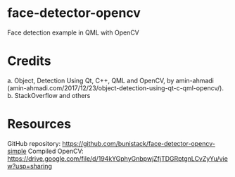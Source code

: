 # face-detector-opencv
Face detection example in QML with OpenCV

#  Credits
a.	Object, Detection Using Qt, C++, QML and OpenCV, by amin-ahmadi (amin-ahmadi.com/2017/12/23/object-detection-using-qt-c-qml-opencv/).
b.	StackOverflow and others

# Resources
GitHub repository: https://github.com/bunistack/face-detector-opencv-simple
Compiled OpenCV: https://drive.google.com/file/d/194kYGphyGnbpwjZfjTDGRptgnLCvZyYu/view?usp=sharing
